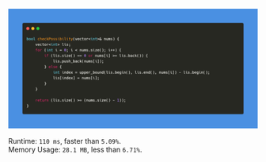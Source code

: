 ![](https://github.com/archishmanghos/code-images/blob/master/Leetcode/665.png)

Runtime: `110 ms`, faster than `5.09%`. <br>
Memory Usage: `28.1 MB`, less than `6.71%`.